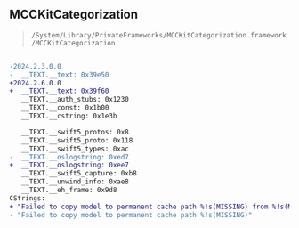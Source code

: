 ## MCCKitCategorization

> `/System/Library/PrivateFrameworks/MCCKitCategorization.framework/MCCKitCategorization`

```diff

-2024.2.3.0.0
-  __TEXT.__text: 0x39e50
+2024.2.6.0.0
+  __TEXT.__text: 0x39f60
   __TEXT.__auth_stubs: 0x1230
   __TEXT.__const: 0x1b00
   __TEXT.__cstring: 0x1e3b

   __TEXT.__swift5_protos: 0x8
   __TEXT.__swift5_proto: 0x118
   __TEXT.__swift5_types: 0xac
-  __TEXT.__oslogstring: 0xed7
+  __TEXT.__oslogstring: 0xee7
   __TEXT.__swift5_capture: 0xb8
   __TEXT.__unwind_info: 0xae8
   __TEXT.__eh_frame: 0x9d8
CStrings:
+ "Failed to copy model to permanent cache path %!s(MISSING) from %!s(MISSING)"
- "Failed to copy model to permanent cache path %!s(MISSING)"

```

